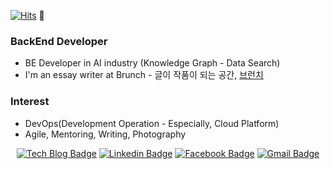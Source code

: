 [![Hits](https://hits.seeyoufarm.com/api/count/incr/badge.svg?url=https%3A%2F%2Fgithub.com%2Fooeunz%2Fhit-counter)](https://hits.seeyoufarm.com) 👋

### BackEnd Developer
- BE Developer in AI industry (Knowledge Graph - Data Search)
- I'm an essay writer at Brunch - 글이 작품이 되는 공간, [브런치](brunch.co.kr/@ooeunz)

### Interest
- DevOps(Development Operation - Especially, Cloud Platform)
- Agile, Mentoring, Writing, Photography

<div align=center>

[![Tech Blog Badge](https://img.shields.io/badge/-Tech%20blog-black?style=flat-square&logo=github&link=https://ooeunz.tistory.com/)](https://ooeunz.tistory.com/)
[![Linkedin Badge](https://img.shields.io/badge/-LinkedIn-blue?style=flat-square&logo=Linkedin&logoColor=white&link=https://www.linkedin.com/in/yunjae-shin-15a8411a0/)](https://www.linkedin.com/in/yunjae-shin-15a8411a0/)
[![Facebook Badge](https://img.shields.io/badge/facebook-1877f2?style=flat-square&logo=facebook&logoColor=white&link=https://www.facebook.com/noah.ooeunz)](https://www.facebook.com/noah.ooeunz)
[![Gmail Badge](https://img.shields.io/badge/Gmail-d14836?style=flat-square&logo=Gmail&logoColor=white&link=yuns994@gmail.com)](yuns994@gmail.com)
</div>



<!--
**ooeunz/ooeunz** is a ✨ _special_ ✨ repository because its `README.md` (this file) appears on your GitHub profile.

Here are some ideas to get you started:

- 🔭 I’m currently working on ...
- 🌱 I’m currently learning ...
- 👯 I’m looking to collaborate on ...
- 🤔 I’m looking for help with ...
- 💬 Ask me about ...
- 📫 How to reach me: ...
- 😄 Pronouns: ...
- ⚡ Fun fact: ...
-->

